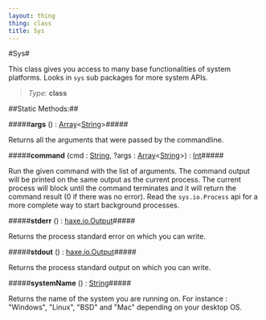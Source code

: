 ```yaml
---
layout: thing
thing: class
title: Sys
---
```

#Sys#

This class gives you access to many base functionalities of system platforms. Looks in <code>sys</code> sub packages for more system APIs.



> *Type:* **class**


##Static Methods:##


#####**args** () : <a href="Array.html" class="type">Array</a>&lt;<a href="String.html" class="type">String</a>&gt;#####

Returns all the arguments that were passed by the commandline.











#####**command** (cmd : <a href="String.html" class="type">String</a>, ?args : <a href="Array.html" class="type">Array</a>&lt;<a href="String.html" class="type">String</a>&gt;) : <a href="Int.html" class="type">Int</a>#####

Run the given command with the list of arguments. The command output will be printed on the same output as the current process.
The current process will block until the command terminates and it will return the command result (0 if there was no error).
Read the <code>sys.io.Process</code> api for a more complete way to start background processes.











#####**stderr** () : <a href="haxe/io/Output.html" class="type">haxe.io.Output</a>#####

Returns the process standard error on which you can write.











#####**stdout** () : <a href="haxe/io/Output.html" class="type">haxe.io.Output</a>#####

Returns the process standard output on which you can write.











#####**systemName** () : <a href="String.html" class="type">String</a>#####

Returns the name of the system you are running on. For instance :
"Windows", "Linux", "BSD" and "Mac" depending on your desktop OS.













